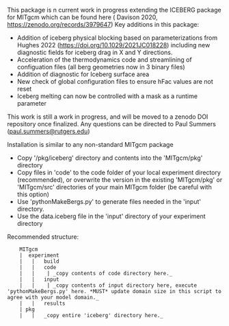 This package is n current work in progress extending the ICEBERG package for MITgcm which can be found here ( Davison 2020, https://zenodo.org/records/3979647)
Key additions in this package:
  - Addition of iceberg physical blocking based on parameterizations from Hughes 2022 (https://doi.org/10.1029/2021JC018228)
  including new diagnostic fields for iceberg drag in X and Y directions.
  - Acceleration of the thermodynamics code and streamlining of configuation files (all berg geometries now in 3 binary files)
  - Addition of diagnostic for Iceberg surface area
  - New check of global configuration files to ensure hFac values are not reset
  - Iceberg melting can now be controlled with a mask as a runtime parameter

This work is still a work in progress, and will be moved to a zenodo DOI repository once finalized.
Any questions can be directed to Paul Summers (paul.summers@rutgers.edu) 

Installation is similar to any non-standard MITgcm package
  - Copy '/pkg/iceberg' directory and contents into the 'MITgcm/pkg' directory
  - Copy files in 'code' to the code folder of your local experiment directory (recommended), or overwrite the version in the existing 'MITgcm/pkg' or 'MITgcm/src' directories of your main MITgcm folder (be careful with this option)
  - Use 'pythonMakeBergs.py' to generate files needed in the 'input' directory.
  - Use the data.iceberg file in the 'input' directory of your experiment directory

Recommended structure:

        MITgcm
        |  experiment
        |   |   build
        |   |   code
        |   |    | _copy contents of code directory here._
        |   |   input
        |   |    | _copy contents of input directory here, execute 'pythonMakeBergs.py' here. *MUST* update domain size in this script to agree with your model domain._
        |   |   results
        | pkg
        |   |   _copy entire 'iceberg' directory here._ 